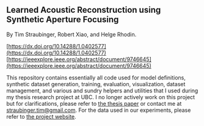 ## Learned Acoustic Reconstruction using Synthetic Aperture Focusing

By Tim Straubinger, Robert Xiao, and Helge Rhodin.

[https://dx.doi.org/10.14288/1.0402577](https://dx.doi.org/10.14288/1.0402577)
[https://ieeexplore.ieee.org/abstract/document/9746645](https://ieeexplore.ieee.org/abstract/document/9746645)

This repository contains essentially all code used for model definitions, synthetic dataset generation, training, evaluation, visualization, dataset management, and various and sundry helpers and utilities that I used during my thesis research project at UBC. I no longer actively work on this project but for clarifications, please refer to [the thesis paper](https://dx.doi.org/10.14288/1.0402577) or contact me at [straubinger.tim@gmail.com](mailto:straubinger.tim@gmail.com). For the data used in our experiments, please refer to [the project website](https://timstr.github.io/learned-acoustic-reconstruction/).
